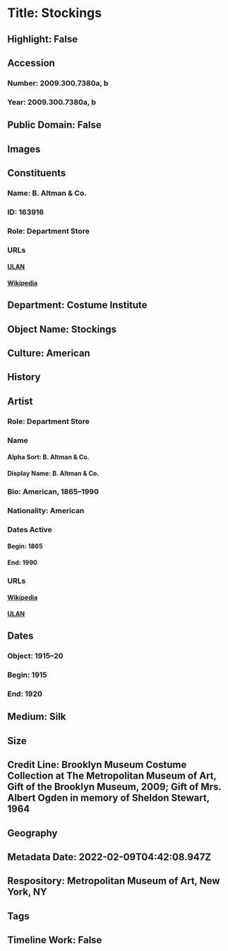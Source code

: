 # Title: Stockings
## Highlight: False
## Accession
### Number: 2009.300.7380a, b
### Year: 2009.300.7380a, b
## Public Domain: False
## Images
## Constituents
### Name: B. Altman &amp; Co.
### ID: 163916
### Role: Department Store
### URLs
#### [ULAN](http://vocab.getty.edu/page/ulan/500520834)
#### [Wikipedia](https://www.wikidata.org/wiki/Q2876634)
## Department: Costume Institute
## Object Name: Stockings
## Culture: American
## History
## Artist
### Role: Department Store
### Name
#### Alpha Sort: B. Altman & Co.
#### Display Name: B. Altman & Co.
### Bio: American, 1865–1990
### Nationality: American
### Dates Active
#### Begin: 1865
#### End: 1990
### URLs
#### [Wikipedia](https://www.wikidata.org/wiki/Q2876634)
#### [ULAN](http://vocab.getty.edu/page/ulan/500520834)
## Dates
### Object: 1915–20
### Begin: 1915
### End: 1920
## Medium: Silk
## Size
## Credit Line: Brooklyn Museum Costume Collection at The Metropolitan Museum of Art, Gift of the Brooklyn Museum, 2009; Gift of Mrs. Albert Ogden in memory of Sheldon Stewart, 1964
## Geography
## Metadata Date: 2022-02-09T04:42:08.947Z
## Respository: Metropolitan Museum of Art, New York, NY
## Tags
## Timeline Work: False